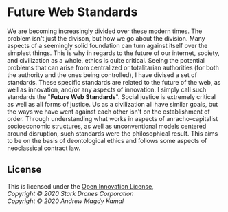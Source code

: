# Future Web Standards
We are becoming increasingly divided over these modern times. The problem isn't just the divison, but how we go about the division. Many aspects of a seemingly solid foundation can turn against itself over the simplest things. This is why in regards to the future of our internet, society, and civilization as a whole, ethics is quite critical. Seeing the potential problems that can arise from centralized or totalitarian authorities (for both the authority and the ones being controlled), I have divised a set of standards. These specific standards are related to the future of the web, as well as innovation, and/or any aspects of innovation. I simply call such standards the "**Future Web Standards**". Social justice is extremely critical as well as all forms of justice. Us as a civilization all have similar goals, but the ways we have went against each other isn't on the establishment of order. Through understanding what works in aspects of anracho-capitalist socioeconomic structures, as well as unconventional models centered around disruption, such standards were the philosophical result. This aims to be on the basis of deontological ethics and follows some aspects of neoclassical contract law.
## License
This is licensed under the [Open Innovation License](https://github.com/StarkDrones/OIN),\
*Copyright © 2020 Stark Drones Corporation*\
*Copyright © 2020 Andrew Magdy Kamal*
